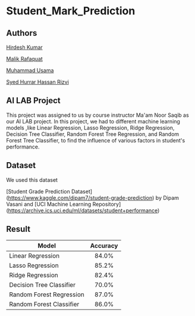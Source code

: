 # Student_Mark_Prediction

## Authors

[Hirdesh Kumar](https://github.com/hirdeshkumar2407)

[Malik Rafaquat](https://github.com/Rafaquatmalik)

[Muhammad Usama](https://github.com/Usama-Faisal)

[Syed Hurrar Hassan Rizvi]()

## AI LAB Project 
This project was assigned to us by course instructor Ma'am Noor Saqib as our AI LAB project. In this project, we had to different machine learning models ,like Linear Regression, Lasso Regression, Ridge Regression, Decision Tree Classifier, Random Forest Tree Regression, and Random Forest Tree Classifier, to find the influence of various factors in student's performance.

## Dataset 
We used this dataset 

[Student Grade Prediction Dataset] (https://www.kaggle.com/dipam7/student-grade-prediction) by Dipam Vasani and [UCI Machine Learning Repository] (https://archive.ics.uci.edu/ml/datasets/student+performance)

## Result


| Model        | Accuracy         
| ------------- |:-------------:| 
| Linear Regression| 84.0% | 
| Lasso Regression | 85.2% |    
| Ridge Regression | 82.4% |
| Decision Tree Classifier | 70.0% |
| Random Forest Regression | 87.0% |
| Random Forest Classifier | 86.0% |
